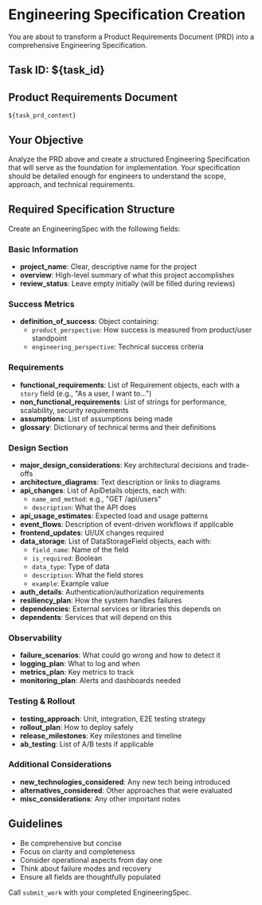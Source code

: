 # Engineering Specification Creation

You are about to transform a Product Requirements Document (PRD) into a comprehensive Engineering Specification.

## Task ID: ${task_id}

## Product Requirements Document

```
${task_prd_content}
```

## Your Objective

Analyze the PRD above and create a structured Engineering Specification that will serve as the foundation for implementation. Your specification should be detailed enough for engineers to understand the scope, approach, and technical requirements.

## Required Specification Structure

Create an EngineeringSpec with the following fields:

### Basic Information
- **project_name**: Clear, descriptive name for the project
- **overview**: High-level summary of what this project accomplishes
- **review_status**: Leave empty initially (will be filled during reviews)

### Success Metrics
- **definition_of_success**: Object containing:
  - `product_perspective`: How success is measured from product/user standpoint
  - `engineering_perspective`: Technical success criteria

### Requirements
- **functional_requirements**: List of Requirement objects, each with a `story` field (e.g., "As a user, I want to...")
- **non_functional_requirements**: List of strings for performance, scalability, security requirements
- **assumptions**: List of assumptions being made
- **glossary**: Dictionary of technical terms and their definitions

### Design Section
- **major_design_considerations**: Key architectural decisions and trade-offs
- **architecture_diagrams**: Text description or links to diagrams
- **api_changes**: List of ApiDetails objects, each with:
  - `name_and_method`: e.g., "GET /api/users"
  - `description`: What the API does
- **api_usage_estimates**: Expected load and usage patterns
- **event_flows**: Description of event-driven workflows if applicable
- **frontend_updates**: UI/UX changes required
- **data_storage**: List of DataStorageField objects, each with:
  - `field_name`: Name of the field
  - `is_required`: Boolean
  - `data_type`: Type of data
  - `description`: What the field stores
  - `example`: Example value
- **auth_details**: Authentication/authorization requirements
- **resiliency_plan**: How the system handles failures
- **dependencies**: External services or libraries this depends on
- **dependents**: Services that will depend on this

### Observability
- **failure_scenarios**: What could go wrong and how to detect it
- **logging_plan**: What to log and when
- **metrics_plan**: Key metrics to track
- **monitoring_plan**: Alerts and dashboards needed

### Testing & Rollout
- **testing_approach**: Unit, integration, E2E testing strategy
- **rollout_plan**: How to deploy safely
- **release_milestones**: Key milestones and timeline
- **ab_testing**: List of A/B tests if applicable

### Additional Considerations
- **new_technologies_considered**: Any new tech being introduced
- **alternatives_considered**: Other approaches that were evaluated
- **misc_considerations**: Any other important notes

## Guidelines

- Be comprehensive but concise
- Focus on clarity and completeness
- Consider operational aspects from day one
- Think about failure modes and recovery
- Ensure all fields are thoughtfully populated

Call `submit_work` with your completed EngineeringSpec.